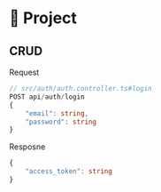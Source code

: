 # 📂 Project

## CRUD
Request
```ts
// src/auth/auth.controller.ts#login
POST api/auth/login
{
	"email": string,
	"password": string
}
```
Resposne
```ts
{
	"access_token": string
}
```
